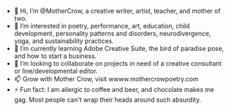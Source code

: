 - 👋 Hi, I’m @MotherCrow, a creative writer, artist, teacher, and mother of two.
- 👀 I’m interested in poetry, performance, art, education, child development, personality patterns and disorders, neurodivergence, yoga, and sustainability practices.  
- 🌱 I’m currently learning Adobe Creative Suite, the bird of paradise pose, and how to start a business.  
- 💞️ I’m looking to collaborate on projects in need of a creative consultant or line/developmental editor. 
- 📫 Grow with Mother Crow, visit wwww.mothercrowpoetry.com
- ⚡ Fun fact: I am allergic to coffee and beer, and chocolate makes me gag. Most people can't wrap their heads around such absurdity.  

<!---
MotherCrow/MotherCrow is a ✨ special ✨ repository because its `README.md` (this file) appears on your GitHub profile.
You can click the Preview link to take a look at your changes.
--->
